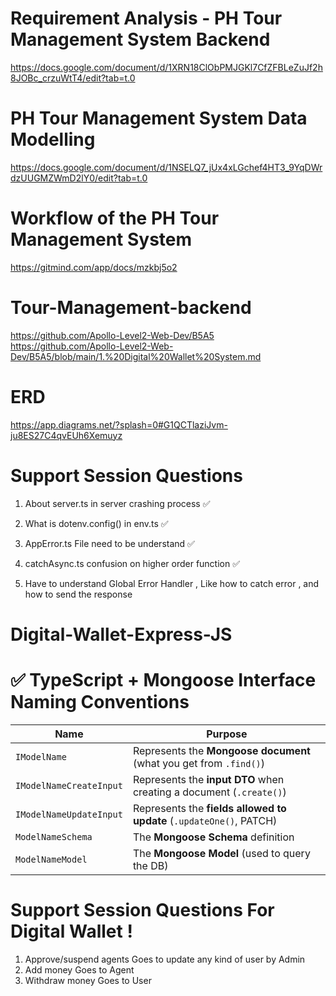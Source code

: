 # Requirement Analysis - PH Tour Management System Backend

https://docs.google.com/document/d/1XRN18ClObPMJGKl7CfZFBLeZuJf2h8JOBc_crzuWtT4/edit?tab=t.0



# PH Tour Management System Data Modelling

https://docs.google.com/document/d/1NSELQ7_jUx4xLGchef4HT3_9YqDWrdzUUGMZWmD2lY0/edit?tab=t.0


# Workflow of the PH Tour Management System

https://gitmind.com/app/docs/mzkbj5o2




# Tour-Management-backend

https://github.com/Apollo-Level2-Web-Dev/B5A5
https://github.com/Apollo-Level2-Web-Dev/B5A5/blob/main/1.%20Digital%20Wallet%20System.md

# ERD 
https://app.diagrams.net/?splash=0#G1QCTlaziJvm-ju8ES27C4qvEUh6Xemuyz


# Support Session Questions

1. About server.ts in server crashing process ✅
2. What is dotenv.config() in env.ts ✅
3. AppError.ts File need to be understand ✅
4. catchAsync.ts confusion on higher order function ✅

5. Have to understand Global Error Handler , Like how to catch error , and how to send the response
# Digital-Wallet-Express-JS

# ✅ TypeScript + Mongoose Interface Naming Conventions

| Name                    | Purpose                                                             |
| ----------------------- | ------------------------------------------------------------------- |
| `IModelName`            | Represents the **Mongoose document** (what you get from `.find()`)  |
| `IModelNameCreateInput` | Represents the **input DTO** when creating a document (`.create()`) |
| `IModelNameUpdateInput` | Represents the **fields allowed to update** (`.updateOne()`, PATCH) |
| `ModelNameSchema`       | The **Mongoose Schema** definition                                  |
| `ModelNameModel`        | The **Mongoose Model** (used to query the DB)                       |



# Support Session Questions For Digital Wallet ! 

1. Approve/suspend agents Goes to update any kind of user by Admin 
2. Add money Goes to Agent
3. Withdraw money Goes to User



